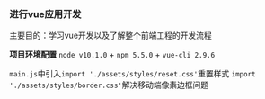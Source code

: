 ### **进行vue应用开发**
主要目的：学习vue开发以及了解整个前端工程的开发流程

**项目环境配置**
`node v10.1.0` + `npm 5.5.0` + `vue-cli 2.9.6`

`main.js`中引入`import './assets/styles/reset.css'`重置样式  `import './assets/styles/border.css'`解决移动端像素边框问题